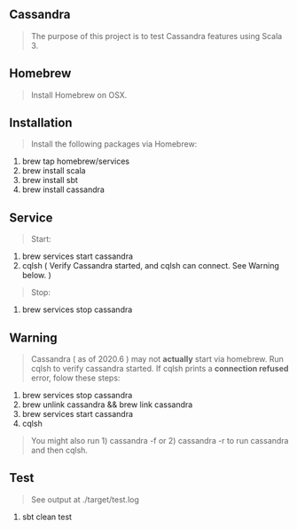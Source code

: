 Cassandra
---------
>The purpose of this project is to test Cassandra features using Scala 3.

Homebrew
--------
>Install Homebrew on OSX.

Installation
------------
>Install the following packages via Homebrew:

1. brew tap homebrew/services
2. brew install scala
3. brew install sbt
4. brew install cassandra

Service
-------
>Start:

1. brew services start cassandra
2. cqlsh    ( Verify Cassandra started, and cqlsh can connect. See Warning below. )

>Stop:

1. brew services stop cassandra

Warning
-------
>Cassandra ( as of 2020.6 ) may not **actually** start via homebrew. Run cqlsh to verify cassandra started.
>If cqlsh prints a **connection refused** error, folow these steps:
1. brew services stop cassandra
2. brew unlink cassandra && brew link cassandra
3. brew services start cassandra
4. cqlsh
>You might also run 1) cassandra -f or 2) cassandra -r to run cassandra and then cqlsh.

Test
----
>See output at ./target/test.log

1. sbt clean test